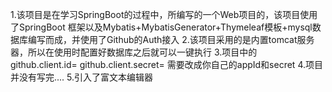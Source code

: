 1.该项目是在学习SpringBoot的过程中，所编写的一个Web项目的，该项目使用了SpringBoot
框架以及Mybatis+MybatisGenerator+Thymeleaf模板+mysql数据库编写而成，并使用了Github的Auth接入
2.该项目采用的是内置tomcat服务器，所以在使用时配置好数据库之后就可以一键执行
3.项目中的
github.client.id=
github.client.secret=
需要改成你自己的appId和secret
4.项目并没有写完....
5.引入了富文本编辑器